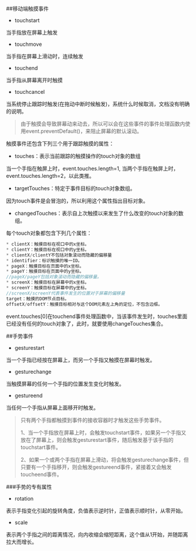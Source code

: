 ##移动端触摸事件

* touchstart

当手指放在屏幕上触发

* touchmove

当手指在屏幕上滑动时，连续触发

* touchend

当手指从屏幕离开时触摸

* touchcancel

当系统停止跟踪时触发(在拖动中断时候触发)，系统什么时候取消，文档没有明确的说明。

>由于触摸会导致屏幕动来动去，所以可以会在这些事件的事件处理函数内使用event.preventDefault()，来阻止屏幕的默认滚动。

触摸事件还包含下列三个用于跟踪触摸的属性：

* touches：表示当前跟踪的触摸操作的touch对象的数组

当一个手指在触屏上时，event.touches.length=1, 当两个手指在触屏上时，event.touches.length=2，以此类推。

* targetTouches：特定于事件目标的touch对象数组。

因为touch事件是会冒泡的，所以利用这个属性指出目标对象。

* changedTouches：表示自上次触摸以来发生了什么改变的touch对象的数组。

每个touch对象都包含下列几个属性：

```js
* clientX：触摸目标在视口中的x坐标。
* clientY：触摸目标在视口中的y坐标。
* clientX/clientY不包括对象滚动而隐藏的偏移量
* identifier：标识触摸的唯一ID。
* pageX：触摸目标在页面中的x坐标。
* pageY：触摸目标在页面中的y坐标。
//pageX/pageY包括对象滚动而隐藏的偏移量。
* screenX：触摸目标在屏幕中的x坐标。
* screenY：触摸目标在屏幕中的y坐标。
//screenX/screenY代表事件发生的位置对于屏幕的偏移量
target：触摸的DOM节点目标。
offsetX/offsetY：触摸目标相对与这个DOM元素左上角的定位，不包含边框。
```

event.touches[0]在touchend事件处理函数中，当该事件发生时，touches里面已经没有任何的touch对象了，此时，就要使用changeTouches集合。

##手势事件

* gesturestart

当一个手指已经按在屏幕上，而另一个手指又触摸在屏幕时触发。

* gesturechange

当触摸屏幕的任何一个手指的位置发生变化时触发。

* gestureend

当任何一个手指从屏幕上面移开时触发。

> 只有两个手指都触摸到事件的接收容器时才触发这些手势事件。
>
>1、当一个手指放在屏幕上时，会触发touchstart事件，如果另一个手指又放在了屏幕上，则会触发gesturestart事件，随后触发基于该手指的touchstart事件。
>
>2、如果一个或两个手指在屏幕上滑动，将会触发gesturechange事件，但只要有一个手指移开，则会触发gestureend事件，紧接着又会触发toucheend事件。

###手势的专有属性

* rotation

表示手指变化引起的旋转角度，负值表示逆时针，正值表示顺时针，从零开始。

* scale

表示两个手指之间的距离情况，向内收缩会缩短距离，这个值从1开始，并随距离拉大而增长。

